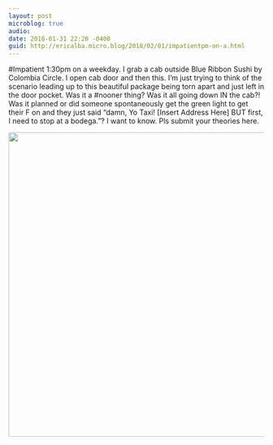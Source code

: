 ```yaml
---
layout: post
microblog: true
audio: 
date: 2018-01-31 22:20 -0400
guid: http://ericalba.micro.blog/2018/02/01/impatientpm-on-a.html
---
```

#Impatient
1:30pm on a weekday. I grab a cab outside Blue Ribbon Sushi by Colombia Circle. I open cab door and then this. 
I’m just trying to think of the scenario leading up to this beautiful package being torn apart and just left in the door pocket. 
Was it a #nooner thing? Was it all going down IN the cab?! Was it planned or did someone spontaneously get the green light to get their F on and they just said “damn, Yo Taxi! [Insert Address Here] BUT first, I need to stop at a bodega.”? I want to know. Pls submit your theories here.

<img src="http://micro.ericalba.com/uploads/2018/aa876f420a.jpg" width="600" height="600" />
